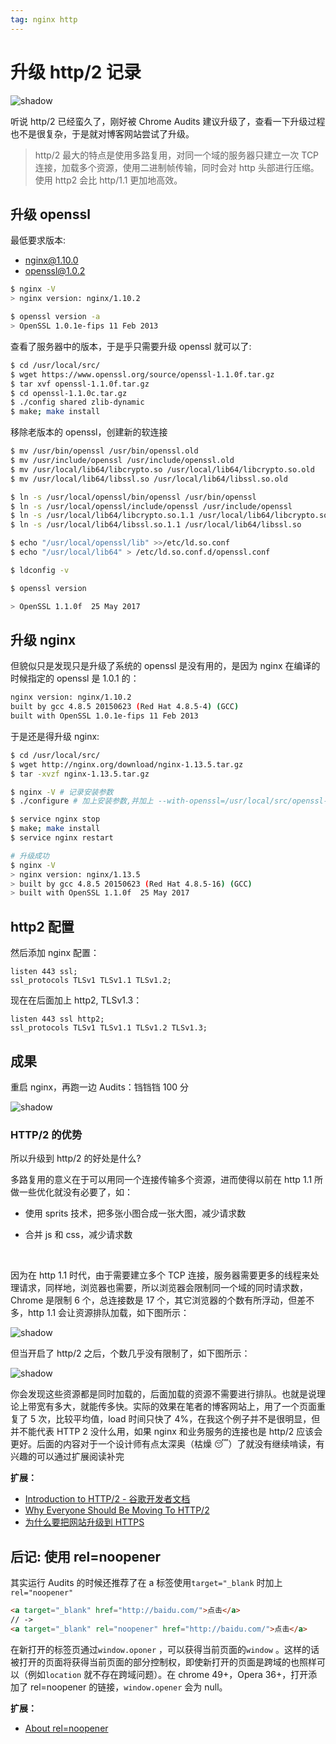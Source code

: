 ```yaml
---
tag: nginx http
---
```


# 升级 http/2 记录

![shadow](http://qn.canisminor.cc/2017-09-24-031221.jpg)

听说 http/2 已经蛮久了，刚好被 Chrome Audits 建议升级了，查看一下升级过程也不是很复杂，于是就对博客网站尝试了升级。

> http/2 最大的特点是使用多路复用，对同一个域的服务器只建立一次 TCP 连接，加载多个资源，使用二进制帧传输，同时会对 http 头部进行压缩。使用 http2 会比 http/1.1 更加地高效。

## 升级 openssl

最低要求版本:

* nginx@1.10.0
* openssl@1.0.2

```bash
$ nginx -V
> nginx version: nginx/1.10.2

$ openssl version -a
> OpenSSL 1.0.1e-fips 11 Feb 2013
```

查看了服务器中的版本，于是乎只需要升级 openssl 就可以了:

```bash
$ cd /usr/local/src/
$ wget https://www.openssl.org/source/openssl-1.1.0f.tar.gz
$ tar xvf openssl-1.1.0f.tar.gz
$ cd openssl-1.1.0c.tar.gz
$ ./config shared zlib-dynamic
$ make; make install
```

移除老版本的 openssl，创建新的软连接

```bash
$ mv /usr/bin/openssl /usr/bin/openssl.old
$ mv /usr/include/openssl /usr/include/openssl.old
$ mv /usr/local/lib64/libcrypto.so /usr/local/lib64/libcrypto.so.old
$ mv /usr/local/lib64/libssl.so /usr/local/lib64/libssl.so.old

$ ln -s /usr/local/openssl/bin/openssl /usr/bin/openssl
$ ln -s /usr/local/openssl/include/openssl /usr/include/openssl
$ ln -s /usr/local/lib64/libcrypto.so.1.1 /usr/local/lib64/libcrypto.so
$ ln -s /usr/local/lib64/libssl.so.1.1 /usr/local/lib64/libssl.so

$ echo "/usr/local/openssl/lib" >>/etc/ld.so.conf
$ echo "/usr/local/lib64" > /etc/ld.so.conf.d/openssl.conf

$ ldconfig -v

$ openssl version

> OpenSSL 1.1.0f  25 May 2017
```

## 升级 nginx

但貌似只是发现只是升级了系统的 openssl 是没有用的，是因为 nginx 在编译的时候指定的 openssl 是 1.0.1 的：

```bash
nginx version: nginx/1.10.2
built by gcc 4.8.5 20150623 (Red Hat 4.8.5-4) (GCC)
built with OpenSSL 1.0.1e-fips 11 Feb 2013
```

于是还是得升级 nginx:

```bash
$ cd /usr/local/src/
$ wget http://nginx.org/download/nginx-1.13.5.tar.gz
$ tar -xvzf nginx-1.13.5.tar.gz

$ nginx -V # 记录安装参数
$ ./configure # 加上安装参数,并加上 --with-openssl=/usr/local/src/openssl-1.1.0f

$ service nginx stop
$ make; make install
$ service nginx restart

# 升级成功
$ nginx -V
> nginx version: nginx/1.13.5
> built by gcc 4.8.5 20150623 (Red Hat 4.8.5-16) (GCC)
> built with OpenSSL 1.1.0f  25 May 2017
```

## http2 配置

然后添加 nginx 配置：

```white
listen 443 ssl;
ssl_protocols TLSv1 TLSv1.1 TLSv1.2;
```

现在在后面加上 http2, TLSv1.3：

```white
listen 443 ssl http2;
ssl_protocols TLSv1 TLSv1.1 TLSv1.2 TLSv1.3;
```

## 成果

重启 nginx，再跑一边 Audits：铛铛铛 100 分

![shadow](http://qn.canisminor.cc/2017-09-24-053335.jpg)

### HTTP/2 的优势

所以升级到 http/2 的好处是什么?

多路复用的意义在于可以用同一个连接传输多个资源，进而使得以前在 http 1.1 所做一些优化就没有必要了，如：

* 使用 sprits 技术，把多张小图合成一张大图，减少请求数

* 合并 js 和 css，减少请求数

  ​

因为在 http 1.1 时代，由于需要建立多个 TCP 连接，服务器需要更多的线程来处理请求，同样地，浏览器也需要，所以浏览器会限制同一个域的同时请求数，Chrome 是限制 6 个，总连接数是 17 个，其它浏览器的个数有所浮动，但差不多，http 1.1 会让资源排队加载，如下图所示：

![shadow](http://qn.canisminor.cc/2017-09-24-054230.jpg)

但当开启了 http/2 之后，个数几乎没有限制了，如下图所示：

![shadow](http://qn.canisminor.cc/2017-09-24-054246.jpg)

你会发现这些资源都是同时加载的，后面加载的资源不需要进行排队。也就是说理论上带宽有多大，就能传多快。实际的效果在笔者的博客网站上，用了一个页面重复了 5 次，比较平均值，load 时间只快了 4%，在我这个例子并不是很明显，但并不能代表 HTTP 2 没什么用，如果 nginx 和业务服务的连接也是 http/2 应该会更好。后面的内容对于一个设计师有点太深奥（枯燥 😴）了就没有继续啃读，有兴趣的可以通过扩展阅读补完

**扩展：**

* [Introduction to HTTP/2 - 谷歌开发者文档](https://link.juejin.im/?target=https%3A%2F%2Fdevelopers.google.com%2Fweb%2Ffundamentals%2Fperformance%2Fhttp2%2F)
* [Why Everyone Should Be Moving To HTTP/2](https://link.juejin.im/?target=http%3A%2F%2Fsearchengineland.com%2Feveryone-moving-http2-236716)
* [为什么要把网站升级到 HTTPS](https://link.juejin.im/?target=https%3A%2F%2Ffed.renren.com%2F2017%2F09%2F03%2Fupgrade-to-https%2F)

## 后记: 使用 rel=noopener

其实运行 Audits 的时候还推荐了在 a 标签使用`target="_blank` 时加上 `rel="noopener"`

```html
<a target="_blank" href="http://baidu.com/">点击</a>
// ->
<a target="_blank" rel="noopener" href="http://baidu.com/">点击</a>
```

在新打开的标签页通过`window.oponer` ，可以获得当前页面的`window` 。这样的话被打开的页面将获得当前页面的部分控制权，即使新打开的页面是跨域的也照样可以（例如`location` 就不存在跨域问题）。在 chrome 49+，Opera 36+，打开添加了 rel=noopener 的链接，`window.opener` 会为 null。

**扩展：**

* [About rel=noopener](https://mathiasbynens.github.io/rel-noopener/)
